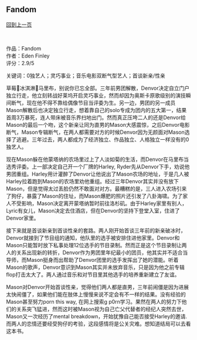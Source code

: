 ## Fandom
[回到上一页](https://boheme13.github.io/Reviews/)  &nbsp;&nbsp;


<br>

作品：Fandom<br>
作者：Eden Finley<br>
评分：2.9/5<br>

关键词：0独艺人；灵巧事业；音乐电影双断气型艺人；首谈新亲/性亲

草莓🍓冰淇淋🍨马里布，别说你已忘全部。三年前男团解散，Denvor决定自立门户独立行走，他立刻转战好莱坞开启灵巧事业，然而却因为奥斯卡原歌级别的演技瞬间断气，现在他不得不靠给偶像节目当评委为生。另一边，男团的另一成员Mason解散后也决定独立行走，想着靠自己的solo专成为团内的五大第一，结果首周3万暴死，连人带床被音乐界扫地出门。然而真正压垮二人的还是Denvor给Mason的最后一个吻，这个新亲让同为直男的Mason大感震惊，之后Denvor电影断气，Mason专辑断气，在两人都需要对方的时候Denvor因为无颜面对Mason选择了逃避。三年过去，两人都成为了经济独立、作品独立、人格独立一样没有的0独艺人。

现在Mason躲在他蒙塔纳的农场里过上了人淡如菊的生活，而Denvor在马里布当选秀评委。上一部决定自己开一个厂牌的Harley, Ryder先从Denvor下手，劝说他男团重组。Harley用计灌醉了Denvor让他说出了Mason农场的地址，于是几人被Harley拉着跑到Mason的农场里劝他重组。经过三年Denvor其实并没有放下Mason，但是觉得太过丢脸仍然不敢面对对方。最糟糕的是，三人进入农场引来了狗仔，暴露了Mason的住址，而Mason爆肥的照片还引发了八卦海啸。为了家人不受影响，Mason决定离开蒙塔纳暂时前往洛杉矶。由于Harley家里有别人，Lyric有女儿，Mason决定去住酒店，但在Denvor的坚持下登堂入室，住进了Denvor家里。

接下来就是首谈新亲到首谈性亲的套路。两人刚开始首谈三年前的新亲破冰时，Denvor就接到了节目组的通知，他队里的选手被安排住进他家里。Denvor和Mason只能暂时放下私事处理12位选手的节目录制。然而正是这个节目录制让两人的关系出现新的转折，Denvor作为男团里年纪最小的团员，他其实并不适合当导师，而Mason挺身而出帮助了Denvor团里的选手发挥出了她的潜能。听着Mason的歌声，Denvor意识到Mason其实并未放弃音乐，只是因为他之前专辑flop打击太大了。两人通过音乐和对节目里其他选手的培养重新建立了友谊。

Mason对Denvor开始首谈性亲，觉得他们两人都是直男，三年前闹僵是因为进展太快闹僵了，如果他们能在肢体上慢慢来说不定会有不一样的结果。没有经验的Mason甚至努力porn this way, 在网上搜索g p0rn学习。果然在两人的努力下他们的关系突飞猛进，然而这时被Mason视为自己亡父代替者的经纪人突然去世，Mason又一次经历了mental breakdown，开始犹豫自己能否接受Harley的邀请. 而两人的恋情还要经受狗仔的考验，这段感情将是公关灾难。想知道结局可以去看这本书。